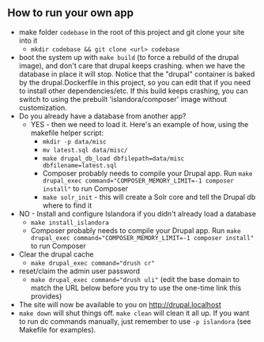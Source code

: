 ## How to run your own app

* make folder `codebase` in the root of this project and git clone your site into it
  * `mkdir codebase && git clone <url> codebase`
* boot the system up with `make build` (to force a rebuild of the drupal image), and don't care that drupal keeps crashing. when we have the database in place it will stop. Notice that the "drupal" container is baked by the drupal.Dockerfile in this project, so you can edit that if you need to install other dependencies/etc. If this build keeps crashing, you can switch to using the prebuilt 'islandora/composer' image without customization.
* Do you already have a database from another app?
  * YES - then we need to load it. Here's an example of how, using the makefile helper script:
    * `mkdir -p data/misc`
    * `mv latest.sql data/misc/`
    * `make drupal_db_load dbfilepath=data/misc dbfilename=latest.sql`
    * Composer probably needs to compile your Drupal app. Run `make drupal_exec command="COMPOSER_MEMORY_LIMIT=-1 composer install"` to run Composer
    * `make solr_init` - this will create a Solr core and tell the Drupal db where to find it
* NO - Install and configure Islandora if you didn't already load a database
  * `make install_islandora`  
  * Composer probably needs to compile your Drupal app. Run `make drupal_exec command="COMPOSER_MEMORY_LIMIT=-1 composer install"` to run Composer
* Clear the drupal cache
  * `make drupal_exec command="drush cr"`
* reset/claim the admin user password
  * `make drupal_exec command="drush uli"` (edit the base domain to match the URL below before you try to use the one-time link this provides)
* The site will now be available to you on http://drupal.localhost
* `make down` will shut things off. `make clean` will clean it all up. If you want to run dc commands manually, just remember to use `-p islandora` (see Makefile for examples).